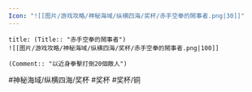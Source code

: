 ```yaml
---
Icon: "![[图片/游戏攻略/神秘海域/纵横四海/奖杯/赤手空拳的鬧事者.png|30]]"
---
```

```ad-common-bronze-trophy
title: (Title:: "赤手空拳的鬧事者")
![[图片/游戏攻略/神秘海域/纵横四海/奖杯/赤手空拳的鬧事者.png|100]]

(Comment:: "以近身拳擊打倒20個敵人")
```

#神秘海域/纵横四海/奖杯 #奖杯 #奖杯/铜
